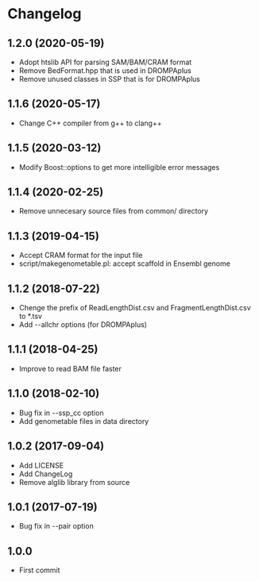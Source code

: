 # Changelog

## 1.2.0 (2020-05-19)
- Adopt htslib API for parsing SAM/BAM/CRAM format
- Remove BedFormat.hpp that is used in DROMPAplus
- Remove unused classes in SSP that is for DROMPAplus

## 1.1.6 (2020-05-17)
- Change C++ compiler from g++ to clang++

## 1.1.5 (2020-03-12)
- Modify Boost::options to get more intelligible error messages

## 1.1.4 (2020-02-25)
- Remove unnecesary source files from common/ directory

## 1.1.3 (2019-04-15)
- Accept CRAM format for the input file
- script/makegenometable.pl: accept scaffold in Ensembl genome

## 1.1.2 (2018-07-22)
- Chenge the prefix of ReadLengthDist.csv and FragmentLengthDist.csv to *.tsv
- Add --allchr options (for DROMPAplus)

## 1.1.1 (2018-04-25)
- Improve to read BAM file faster

## 1.1.0 (2018-02-10)
- Bug fix in --ssp_cc option
- Add genometable files in data directory

## 1.0.2 (2017-09-04)
- Add LICENSE
- Add ChangeLog
- Remove alglib library from source

## 1.0.1 (2017-07-19)
- Bug fix in --pair option

## 1.0.0
- First commit
